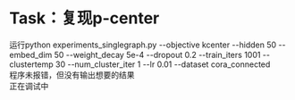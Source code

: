 # Task：复现p-center
运行python experiments_singlegraph.py --objective kcenter --hidden 50 --embed_dim 50 --weight_decay 5e-4 --dropout 0.2 --train_iters 1001 --clustertemp 30 --num_cluster_iter 1 --lr 0.01 --dataset cora_connected  
程序未报错，但没有输出想要的结果  
正在调试中

